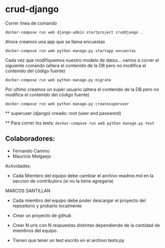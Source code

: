 # crud-django

Correr linea de comando

`docker-compose run web django-admin startproject cruddjango .`


Ahora creamos una app que se llama encuestas

`docker-compose run web python manage.py startapp encuestas`


Cada vez que modifiquemos nuestro modelo de datos... vamos a correr el siguiente comando 
(altera el contenido de la DB pero no modifica el contenido del código fuente)

`docker-compose run web python manage.py migrate`

Por ultimo creamos un super usuario
(altera el contenido de la DB pero no modifica el contenido del código fuente)

`docker-compose run web python manage.py createsuperuser`

** superuser (django) creado: root (user and password)


** Para correr los tests:
`docker-compose run web python manage.py test`


## Colaboradores:

- Fernando Camino
- Mauricio Melgaejo




Actividades:

* Cada Miembro del equipo debe cambiar el archivo readme.md en la seccion de contributors (si no la tiene agregarla)

MARCOS SANTILLAN  

* Cada miembro del equipo debe poder descargar el proyecto del repositorio y probarlo localmente

* Crear un proyecto de github

* Crear N urls con N respuestas distintas dependiendo de la cantidad de miembros del equipo.

* Tienen que tener un test escrito en el archivo tests.py
